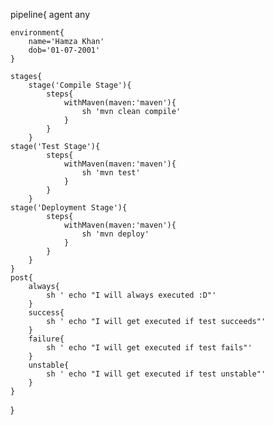 pipeline{
    agent any

    environment{
        name='Hamza Khan'
        dob='01-07-2001'
    }

    stages{
        stage('Compile Stage'){
            steps{
                withMaven(maven:'maven'){
                    sh 'mvn clean compile'
                }
            }
        }
    stage('Test Stage'){
            steps{
                withMaven(maven:'maven'){
                    sh 'mvn test'
                }
            }
        }
    stage('Deployment Stage'){
            steps{ 
                withMaven(maven:'maven'){
                    sh 'mvn deploy'
                }
            }
        }
    }
    post{
        always{
            sh ' echo "I will always executed :D"'
        }
        success{
            sh ' echo "I will get executed if test succeeds"'
        }
        failure{
            sh ' echo "I will get executed if test fails"'
        }
        unstable{
            sh ' echo "I will get executed if test unstable"'
        }
    }
}
